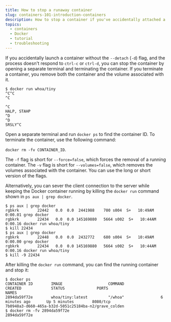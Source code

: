 ```yaml
---
title: How to stop a runaway container
slug: containers-101-introduction-containers
description: How to stop a container if you've accidentally attached a non-interactive conatiner
topics:
  - containers
  - Docker
  - tutorial
  - troubleshooting
---
```

If you accidentally launch a container without the `--detach` (`-d`) flag, and the process
doesn't respond to `ctrl-c` or `ctrl-d`, you can stop the container by
opening a separate terminal and terminating the container. If you terminate a
container, you remove both the container and the volume associated with it.

```
$ docker run whoa/tiny
^C^C
^C

^C
HALP, STAHP
^D
^D
SRSLY^C
```
Open a separate terminal and run `docker ps` to find the container ID. To terminate
the container, use the following command:

`docker rm -fv CONTAINER_ID`.

The `-f` flag is short for `--force=false`, which forces the removal of
a running container. The `-v` flag is short for `--volumes=false`, which
removes the volumes associated with the container. You can use the long or
short version of the flags.

Alternatively, you can sever the client connection to the server while keeping the
Docker container running by killing the `docker run` command shown in `ps aux | grep docker`.

```
$ ps aux | grep docker
rgbkrk        22442   0.0  0.0  2441988    700 s004  S+   10:49AM   0:00.01 grep docker
rgbkrk        22434   0.0  0.0 145169880   5664 s002  S+   10:44AM   0:00.16 docker run whoa/tiny
$ kill 22434
$ ps aux | grep docker
rgbkrk        22448   0.0  0.0  2432772    680 s004  S+   10:49AM   0:00.00 grep docker
rgbkrk        22434   0.0  0.0 145169880   5664 s002  S+   10:44AM   0:00.16 docker run whoa/tiny
$ kill -9 22434
```
After killing the `docker run` command, you can find the running container and stop it:

```
$ docker ps
CONTAINER ID        IMAGE                    COMMAND                CREATED             STATUS              PORTS                        NAMES
2894da59f72e        whoa/tiny:latest         "/whoa"                6 minutes ago       Up 5 minutes        8080/tcp                     7b0948a3-d660-465a-b32d-5051c25184ba-n2/grave_colden
$ docker rm -fv 2894da59f72e
2894da59f72e
```

